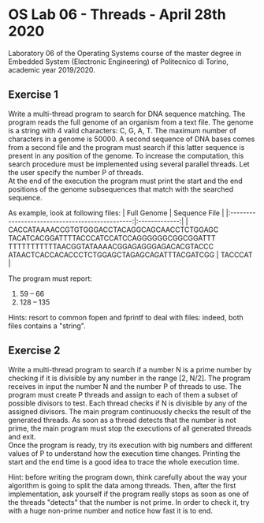 # OS Lab 06 - Threads - April 28th 2020
Laboratory 06 of the Operating Systems course of the master degree in Embedded System (Electronic Engineering) of Politecnico di Torino, academic year 2019/2020.<br/>

## Exercise 1
Write a multi-thread program to search for DNA sequence matching.
The program reads the full genome of an organism from a text file.
The genome is a string with 4 valid characters: C, G, A, T.
The maximum number of characters in a genome is 50000.
A second sequence of DNA bases comes from a second file and the program must search if this latter sequence is present in any position of the genome.
To increase the computation, this search procedure must be implemented using several parallel threads.
Let the user specify the number P of threads.<br/>
At the end of the execution the program must print the start and the end positions of the genome subsequences that match with the searched sequence.

As example, look at following files:
| Full Genome                                     | Sequence File |
|:-----------------------------------------------:|:-------------:|
| CACCATAAAACCGTGTGGGACCTACAGGCAGCAACCTCTGGAGC <br/>TACATCACGGATTTTACCCATCCATCCAGGGGGGCGGCGGATTT <br/>TTTTTTTTTTTAACGGTATAAAACGGAGAGGGAGACACGTACCC <br/>ATAACTCACCACACCCTCTGGAGCTAGAGCAGATTTACGATCGG | TACCCAT       |

The program must report:
1. 59 – 66
2. 128 – 135

Hints: resort to common fopen and fprintf to deal with files: indeed, both files contains a "string".

## Exercise 2
Write a multi-thread program to search if a number N is a prime number by
checking if it is divisible by any number in the range [2, N/2].
The program receives in input the number N and the number P of threads to use.
The program must create P threads and assign to each of them a subset of possible divisors to test. Each thread checks if N is divisible by any of the assigned divisors.
The main program continuously checks the result of the generated threads.
As soon as a thread detects that the number is not prime, the main program must stop the executions of all generated threads and exit.<br/>
Once the program is ready, try its execution with big numbers and different values of P to understand how the execution time changes.
Printing the start and the end time is a good idea to trace the whole execution time.

Hint: before writing the program down, think carefully about the way your algorithm is going to split the data among threads.
Then, after the first implementation, ask yourself if the program really stops as soon as one of the threads "detects" that the number is not prime.
In order to check it, try with a huge non-prime number and notice how fast it is to end.



